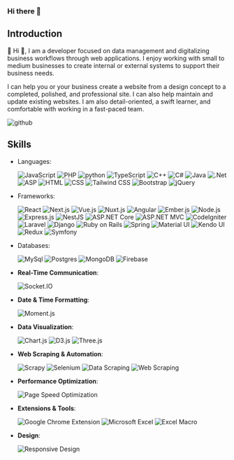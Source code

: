 ### Hi there 👋


## Introduction

👋 Hi 👋, I am a developer focused on data management and digitalizing business workflows through web applications. I enjoy working with small to medium businesses to create internal or external systems to support their business needs.

I can help you or your business create a website from a design concept to a completed, polished, and professional site. I can also help maintain and update existing websites.
I am also detail-oriented, a swift learner, and comfortable with working in a fast-paced team.

![github](https://img.shields.io/badge/GitHub-000000?style=for-the-badge&logo=GitHub&logoColor=white)


## Skills
- Languages:


   ![JavaScript](https://img.shields.io/badge/Javascript-000000?style=for-the-badge&logo=Javascript&logoColor=#F7DF1E) ![PHP](https://img.shields.io/badge/PHP-777BB4?style=for-the-badge&logo=PHP&logoColor=white) ![python](https://img.shields.io/badge/Python-3776AB?style=for-the-badge&logo=Python&logoColor=white)
   ![TypeScript](https://img.shields.io/badge/TS-3178C6?style=for-the-badge&logo=TypeScript&logoColor=white)
    ![C++](https://img.shields.io/badge/C++-00599C?style=for-the-badge&logo=C++&logoColor=white)
    ![C#](https://img.shields.io/badge/C%23-239120?style=for-the-badge&logo=C-Sharp&logoColor=white)
   ![Java](https://img.shields.io/badge/Java-FF7800?style=for-the-badge&logo=Java&logoColor=white)
  ![.Net](https://img.shields.io/badge/.Net-512BD4?style=for-the-badge&logo=.Net&logoColor=white)
  ![ASP](https://img.shields.io/badge/ASP-FF9900?style=for-the-badge&logo=ASP&logoColor=white)
  ![HTML](https://img.shields.io/badge/HTML-E34F26?style=for-the-badge&logo=HTML5&logoColor=white)
  ![CSS](https://img.shields.io/badge/CSS-1572B6?style=for-the-badge&logo=CSS3&logoColor=white)
  ![Tailwind CSS](https://img.shields.io/badge/Tailwind_CSS-38B2AC?style=for-the-badge&logo=tailwind-css&logoColor=white)
   ![Bootstrap](https://img.shields.io/badge/Bootstrap-563D7C?style=for-the-badge&logo=Bootstrap&logoColor=white)
   ![jQuery](https://img.shields.io/badge/jQuery-0769AD?style=for-the-badge&logo=jQuery&logoColor=white)
- Frameworks:

   ![React](https://img.shields.io/badge/React-09D3AC?style=for-the-badge&logo=createreactapp&logoColor=white)
   ![Next.js](https://img.shields.io/badge/Next.js-000000?style=for-the-badge&logo=Next.js&logoColor=white)
   ![Vue.js](https://img.shields.io/badge/Vue.js-4FC08D?style=for-the-badge&logo=Vue.js&logoColor=white)
   ![Nuxt.js](https://img.shields.io/badge/Nuxt.js-00C58E?style=for-the-badge&logo=Nuxt.js&logoColor=white)
   ![Angular](https://img.shields.io/badge/Angular-0F0F11?style=for-the-badge&logo=Angular&logoColor=white)
   ![Ember.js](https://img.shields.io/badge/Ember.js-E04E39?style=for-the-badge&logo=Ember.js&logoColor=white)
   ![Node.js](https://img.shields.io/badge/Node.js-339933?style=for-the-badge&logo=Node.js&logoColor=white)
   ![Express.js](https://img.shields.io/badge/Express.js-000000?style=for-the-badge&logo=Express&logoColor=white)
   ![NestJS](https://img.shields.io/badge/Nestjs-E0234E?style=for-the-badge&logo=NestJs&logoColor=white)
   ![ASP.NET Core](https://img.shields.io/badge/ASP.NET_Core-512BD4?style=for-the-badge&logo=.Net&logoColor=white)
   ![ASP.NET MVC](https://img.shields.io/badge/ASP.NET_MVC-512BD4?style=for-the-badge&logo=.Net&logoColor=white)
   ![CodeIgniter](https://img.shields.io/badge/CodeIgniter-EF4223?style=for-the-badge&logo=codeigniter&logoColor=white)
   ![Laravel](https://img.shields.io/badge/Laravel-FF2D20?style=for-the-badge&logo=Laravel&logoColor=white)
   ![Django](https://img.shields.io/badge/Django-092E20?style=for-the-badge&logo=Django&logoColor=white)
   ![Ruby on Rails](https://img.shields.io/badge/Ruby_on_Rails-CC0000?style=for-the-badge&logo=rubyonrails&logoColor=white)
   ![Spring](https://img.shields.io/badge/Spring-6DB33F?style=for-the-badge&logo=spring&logoColor=white)
   ![Material UI](https://img.shields.io/badge/Material--UI-0081CB?style=for-the-badge&logo=material-ui&logoColor=white)
   ![Kendo UI](https://img.shields.io/badge/Kendo_UI-870000?style=for-the-badge&logo=kendo-ui&logoColor=white)
   ![Redux](https://img.shields.io/badge/Redux-764ABC?style=for-the-badge&logo=redux&logoColor=white)
   ![Symfony](https://img.shields.io/badge/Symfony-000000?style=for-the-badge&logo=symfony&logoColor=white)

- Databases: 

   ![MySql](https://img.shields.io/badge/MySQL-4479A1?style=for-the-badge&logo=MySQL&logoColor=white)
   ![Postgres](https://img.shields.io/badge/PostgresSql-4169E1?style=for-the-badge&logo=PostgresSql&logoColor=white)
   ![MongoDB](https://img.shields.io/badge/MongoDB-47A248?style=for-the-badge&logo=MongoDB&logoColor=white)
   ![Firebase](https://img.shields.io/badge/Firebase-FFCA28?style=for-the-badge&logo=firebase&logoColor=white)

- **Real-Time Communication**:

   ![Socket.IO](https://img.shields.io/badge/Socket.IO-010101?style=for-the-badge&logo=socket.io&logoColor=white)

- **Date & Time Formatting**:

   ![Moment.js](https://img.shields.io/badge/Moment.js-000000?style=for-the-badge&logo=moment.js&logoColor=white)

- **Data Visualization**:

   ![Chart.js](https://img.shields.io/badge/Chart.js-FF6384?style=for-the-badge&logo=chartdotjs&logoColor=white)
   ![D3.js](https://img.shields.io/badge/D3.js-F9A03C?style=for-the-badge&logo=d3.js&logoColor=white)
   ![Three.js](https://img.shields.io/badge/Three.js-000000?style=for-the-badge&logo=threedotjs&logoColor=white)

- **Web Scraping & Automation**:

   ![Scrapy](https://img.shields.io/badge/Scrapy-4B8BBE?style=for-the-badge&logo=python&logoColor=white)
   ![Selenium](https://img.shields.io/badge/Selenium-43B02A?style=for-the-badge&logo=selenium&logoColor=white)
   ![Data Scraping](https://img.shields.io/badge/Data_Scraping-FF5733?style=for-the-badge)
   ![Web Scraping](https://img.shields.io/badge/Web_Scraping-7B68EE?style=for-the-badge)

- **Performance Optimization**:

   ![Page Speed Optimization](https://img.shields.io/badge/Page_Speed_Optimization-32CD32?style=for-the-badge)

- **Extensions & Tools**:

   ![Google Chrome Extension](https://img.shields.io/badge/Google_Chrome_Extension-4285F4?style=for-the-badge&logo=google-chrome&logoColor=white)
   ![Microsoft Excel](https://img.shields.io/badge/Microsoft_Excel-217346?style=for-the-badge&logo=microsoftexcel&logoColor=white)
   ![Excel Macro](https://img.shields.io/badge/Excel_Macro-217346?style=for-the-badge&logo=microsoftexcel&logoColor=white)

- **Design**:

   ![Responsive Design](https://img.shields.io/badge/Responsive_Design-0000FF?style=for-the-badge)